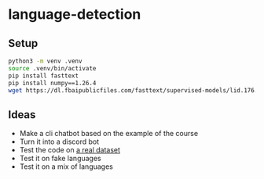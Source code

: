 # language-detection

## Setup

```bash
python3 -m venv .venv
source .venv/bin/activate
pip install fasttext
pip install numpy==1.26.4
wget https://dl.fbaipublicfiles.com/fasttext/supervised-models/lid.176.bin
```

## Ideas

- Make a cli chatbot based on the example of the course
- Turn it into a discord bot
- Test the code on [a real dataset](https://huggingface.co/datasets/cardiffnlp/tweet_topic_multilingual)
- Test it on fake languages
- Test it on a mix of languages
